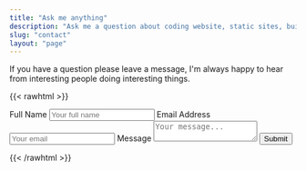 ```yaml
---
title: "Ask me anything"
description: "Ask me a question about coding website, static sites, building design systems or pretty much anything you think I might be able to help with."
slug: "contact"
layout: "page"
---
```


If you have a question please leave a message, I'm always happy to hear from interesting people doing interesting things.

{{< rawhtml >}}
<form name="contact" id="ContactForm" method="POST" netlify-honeypot="bot-field" action="/success/" netlify>
  <p style="display: none;"><label>Don't fill this out if you're human: <input name="bot-field"></label></p>
  <label for="full-name">Full Name</label>
  <input name="full-name" id="full-name" type="text" placeholder="Your full name" required>
  <label for="email-address">Email Address</label>
  <input name="email-address" id="email-address" type="email" placeholder="Your email" required>
  <label for="message">Message</label>
  <textarea name="message" id="message" type="text" placeholder="Your message..." required></textarea>
  <button class="w-full" type="submit" value="Submit" id="Form-submit">Submit</button>
</form>
{{< /rawhtml >}}
